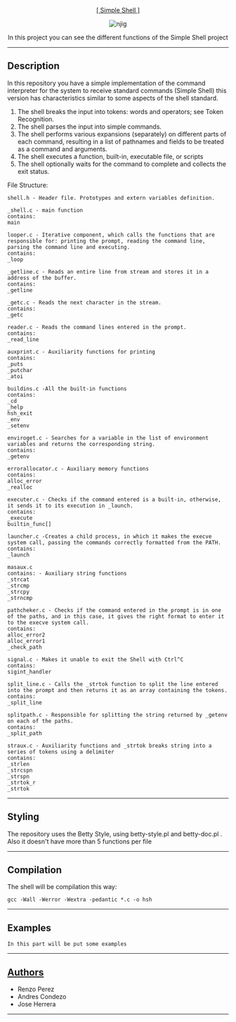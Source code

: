 <p align="center">
   <a href="https://github.com/derpmagician/simple_shell">[ Simple Shell ]</a>
</p>

<p align = "center">
   <img src="https://i.ibb.co/cKW8WHL/njig.jpg" alt="njig" border="0">
</p>

<p align="center">
	In this project you can see the different functions of the Simple Shell project
</p>

---

Description
-----------
In this repository you have a simple implementation of the command interpreter for the system to 
receive standard commands (Simple Shell) this version has characteristics similar to some aspects 
of the shell standard.

<ol>
	<li>The shell breaks the input into tokens: words and operators; see Token Recognition.</li>
	<li>The shell parses the input into simple commands.</li>
	<li>The shell performs various expansions (separately) on different parts of each command, resulting in a list of pathnames and fields to be treated as a command and arguments.</li>
	<li>The shell executes a function, built-in, executable file, or scripts</li>
	<li>The shell optionally waits for the command to complete and collects the exit status.</li>
</ol>


<p>File Structure:</p>

```
shell.h - Header file. Prototypes and extern variables definition.

_shell.c - main function
contains:
main

looper.c - Iterative component, which calls the functions that are responsible for: printing the prompt, reading the command line, parsing the command line and executing.
contains:
_loop

_getline.c - Reads an entire line from stream and stores it in a address of the buffer.
contains:
_getline

_getc.c - Reads the next character in the stream.
contains:
_getc

reader.c - Reads the command lines entered in the prompt.
contains:
_read_line

auxprint.c - Auxiliarity functions for printing
contains:
_puts
_putchar
_atoi

buildins.c -All the built-in functions
contains:
_cd
_help
hsh_exit
_env
_setenv

enviroget.c - Searches for a variable in the list of environment variables and returns the corresponding string.
contains:
_getenv

errorallocator.c - Auxiliary memory functions
contains:
alloc_error
_realloc

executer.c - Checks if the command entered is a built-in, otherwise, it sends it to its execution in _launch.
contains:
_execute
builtin_func[]

launcher.c -Creates a child process, in which it makes the execve system call, passing the commands correctly formatted from the PATH.
contains:
_launch

masaux.c
contains: - Auxiliary string functions
_strcat
_strcmp
_strcpy
_strncmp

pathcheker.c - Checks if the command entered in the prompt is in one of the paths, and in this case, it gives the right format to enter it to the execve system call.
contains:
alloc_error2
alloc_error1
_check_path

signal.c - Makes it unable to exit the Shell with Ctrl^C
contains:
sigint_handler

split_line.c - Calls the _strtok function to split the line entered into the prompt and then returns it as an array containing the tokens.
contains:
_split_line

splitpath.c - Responsible for splitting the string returned by _getenv on each of the paths.
contains:
_split_path

straux.c - Auxiliarity functions and _strtok breaks string into a series of tokens using a delimiter
contains:
_strlen
_strcspn
_strspn
_strtok_r
_strtok
```

---
Styling
-----------

The repository uses the Betty Style, using betty-style.pl and betty-doc.pl .
Also it doesn't have more than 5 functions per file

---
Compilation
------------

The shell will be compilation this way:

```
gcc -Wall -Werror -Wextra -pedantic *.c -o hsh
```

---
Examples
-----------
```
In this part will be put some examples
```

---
## [Authors](https://github.com/derpmagician/simple_shell/blob/main/AUTHORS)

<ul>
	<li>Renzo Perez</li>
	<li>Andres Condezo</li>
	<li>Jose Herrera</li>
</ul>

-------
